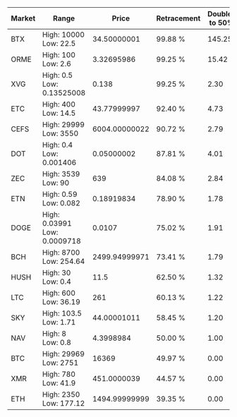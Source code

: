 | Market | Range | Price| Retracement | Doubles to 50% |
| --- | --- | --- | --- | --- |
| BTX | High: 10000<br />Low: 22.5 | 34.50000001 | 99.88 % | 145.25 |
| ORME | High: 100<br />Low: 2.6 | 3.32695986 | 99.25 % | 15.42 |
| XVG | High: 0.5<br />Low: 0.13525008 | 0.138 | 99.25 % | 2.30 |
| ETC | High: 400<br />Low: 14.5 | 43.77999997 | 92.40 % | 4.73 |
| CEFS | High: 29999<br />Low: 3550 | 6004.00000022 | 90.72 % | 2.79 |
| DOT | High: 0.4<br />Low: 0.001406 | 0.05000002 | 87.81 % | 4.01 |
| ZEC | High: 3539<br />Low: 90 | 639 | 84.08 % | 2.84 |
| ETN | High: 0.59<br />Low: 0.082 | 0.18919834 | 78.90 % | 1.78 |
| DOGE | High: 0.03991<br />Low: 0.0009718 | 0.0107 | 75.02 % | 1.91 |
| BCH | High: 8700<br />Low: 254.64 | 2499.94999971 | 73.41 % | 1.79 |
| HUSH | High: 30<br />Low: 0.4 | 11.5 | 62.50 % | 1.32 |
| LTC | High: 600<br />Low: 36.19 | 261 | 60.13 % | 1.22 |
| SKY | High: 103.5<br />Low: 1.71 | 44.00001011 | 58.45 % | 1.20 |
| NAV | High: 8<br />Low: 0.8 | 4.3998984 | 50.00 % | 1.00 |
| BTC | High: 29969<br />Low: 2751 | 16369 | 49.97 % | 0.00 |
| XMR | High: 780<br />Low: 41.9 | 451.0000039 | 44.57 % | 0.00 |
| ETH | High: 2350<br />Low: 177.12 | 1494.99999999 | 39.35 % | 0.00 |
